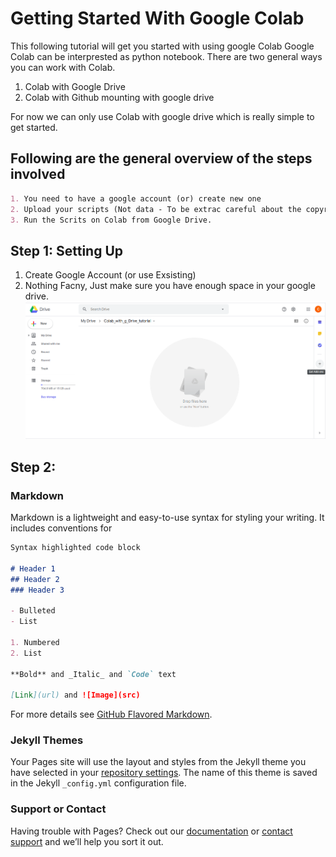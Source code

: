 # Getting Started With Google Colab


This following tutorial will get you started with using google Colab
Google Colab can be interprested as python notebook. There are two general ways you can work with Colab.

1. Colab with Google Drive
2. Colab with Github mounting with google drive

For now we can only use Colab with google drive which is really simple to get started. 

## Following are the general overview of the steps involved 
```markdown
1. You need to have a google account (or) create new one
2. Upload your scripts (Not data - To be extrac careful about the copyrights comtent during traning)
3. Run the Scrits on Colab from Google Drive.
```


## Step 1: Setting Up
1. Create Google Account (or use Exsisting)
2. Nothing Facny, Just make sure you have enough space in your google drive.
![Add on](/images/setting_up_01.png)

## Step 2:

### Markdown

Markdown is a lightweight and easy-to-use syntax for styling your writing. It includes conventions for



```markdown
Syntax highlighted code block

# Header 1
## Header 2
### Header 3

- Bulleted
- List

1. Numbered
2. List

**Bold** and _Italic_ and `Code` text

[Link](url) and ![Image](src)
```

For more details see [GitHub Flavored Markdown](https://guides.github.com/features/mastering-markdown/).

### Jekyll Themes

Your Pages site will use the layout and styles from the Jekyll theme you have selected in your [repository settings](https://github.com/Christon-Ragavan/Getting-Started-With-Colab/settings). The name of this theme is saved in the Jekyll `_config.yml` configuration file.

### Support or Contact

Having trouble with Pages? Check out our [documentation](https://help.github.com/categories/github-pages-basics/) or [contact support](https://github.com/contact) and we’ll help you sort it out.
